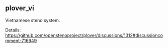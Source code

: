 ## plover_vi

Vietnamese steno system.

Details: https://github.com/openstenoproject/plover/discussions/1312#discussioncomment-716949
